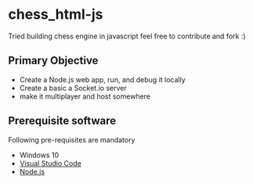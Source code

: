 # chess_html-js
Tried building chess engine in javascript feel free to contribute and fork :)

## Primary Objective
* Create a Node.js web app, run, and debug it locally
* Create a basic a Socket.io server
* make it multiplayer and host somewhere

## Prerequisite software
Following pre-requisites are mandatory

* Windows 10
* [Visual Studio Code](http://code.visualstudio.com)
* [Node.js](https://nodejs.org)
